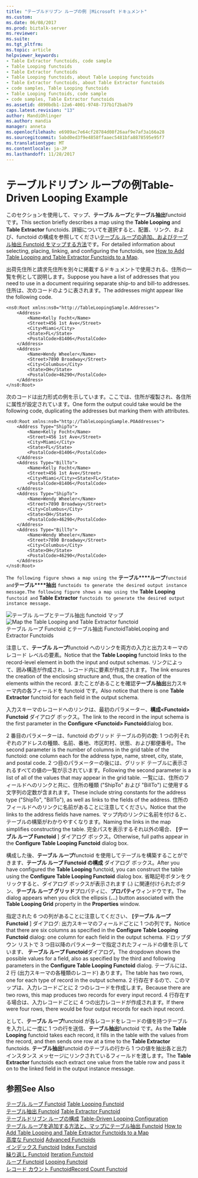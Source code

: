 ```yaml
---
title: "テーブルドリブン ループの例 |Microsoft ドキュメント"
ms.custom: 
ms.date: 06/08/2017
ms.prod: biztalk-server
ms.reviewer: 
ms.suite: 
ms.tgt_pltfrm: 
ms.topic: article
helpviewer_keywords:
- Table Extractor functoids, code sample
- Table Looping functoids
- Table Extractor functoids
- Table Looping functoids, about Table Looping functoids
- Table Extractor functoids, about Table Extractor functoids
- code samples, Table Looping functoids
- Table Looping functoids, code sample
- code samples, Table Extractor functoids
ms.assetid: d890bdb1-12a6-4001-9748-737b1f2bab79
caps.latest.revision: "13"
author: MandiOhlinger
ms.author: mandia
manager: anneta
ms.openlocfilehash: e6989ac7e64cf28784d08f26aaf9e7af3a166a28
ms.sourcegitcommit: 5abd0ed3f9e4858ffaaec5481bfa8878595e95f7
ms.translationtype: MT
ms.contentlocale: ja-JP
ms.lasthandoff: 11/28/2017
---
```

# <a name="table-driven-looping-example"></a><span data-ttu-id="eb974-102">テーブルドリブン ループの例</span><span class="sxs-lookup"><span data-stu-id="eb974-102">Table-Driven Looping Example</span></span>
<span data-ttu-id="eb974-103">このセクションを使用して、マップ、**テーブル ループ**と**テーブル抽出**functoid です。</span><span class="sxs-lookup"><span data-stu-id="eb974-103">This section briefly describes a map using the **Table Looping** and **Table Extractor** functoids.</span></span> <span data-ttu-id="eb974-104">詳細についてを選択すると、配置、リンク、および、functoid の構成を参照してください[テーブル ループの追加、およびテーブル抽出 Functoid をマップする方法](../core/how-to-add-table-looping-and-table-extractor-functoids-to-a-map.md)です。</span><span class="sxs-lookup"><span data-stu-id="eb974-104">For detailed information about selecting, placing, linking, and configuring the functoids, see [How to Add Table Looping and Table Extractor Functoids to a Map](../core/how-to-add-table-looping-and-table-extractor-functoids-to-a-map.md).</span></span>  
  
 <span data-ttu-id="eb974-105">出荷先住所と請求先住所を別々に掲載するドキュメントで使用される、住所の一覧を例として説明します。</span><span class="sxs-lookup"><span data-stu-id="eb974-105">Suppose you have a list of addresses that you need to use in a document requiring separate ship-to and bill-to addresses.</span></span> <span data-ttu-id="eb974-106">住所は、次のコードのように表されます。</span><span class="sxs-lookup"><span data-stu-id="eb974-106">The addresses might appear like the following code.</span></span>  
  
```  
<ns0:Root xmlns:ns0="http://TableLoopingSample.Addresses">  
    <Address>  
        <Name>Kelly Focht</Name>  
        <Street>456 1st Ave</Street>  
        <City>Miami</City>  
        <State>FL</State>  
        <PostalCode>81406</PostalCode>  
    </Address>  
    <Address>  
        <Name>Wendy Wheeler</Name>  
        <Street>7890 Broadway</Street>  
        <City>Columbus</City>  
        <State>OH</State>  
        <PostalCode>46290</PostalCode>  
    </Address>  
</ns0:Root>  
```  
  
 <span data-ttu-id="eb974-107">次のコードは出力形式の例を示しています。ここでは、住所が複製され、各住所に属性が設定されています。</span><span class="sxs-lookup"><span data-stu-id="eb974-107">One form the output could take would be the following code, duplicating the addresses but marking them with attributes.</span></span>  
  
```  
<ns0:Root xmlns:ns0="http://TableLoopingSample.POAddresses">  
    <Address Type="ShipTo">  
        <Name>Kelly Focht</Name>  
        <Street>456 1st Ave</Street>  
        <City>Miami</City>  
        <State>FL</State>  
        <PostalCode>81406</PostalCode>  
    </Address>  
    <Address Type="BillTo">  
        <Name>Kelly Focht</Name>  
        <Street>456 1st Ave</Street>  
        <City>Miami</City><State>FL</State>  
        <PostalCode>81406</PostalCode>  
    </Address>  
    <Address Type="ShipTo">  
        <Name>Wendy Wheeler</Name>  
        <Street>7890 Broadway</Street>  
        <City>Columbus</City>  
        <State>OH</State>  
        <PostalCode>46290</PostalCode>  
    </Address>  
    <Address Type="BillTo">  
        <Name>Wendy Wheeler</Name>  
        <Street>7890 Broadway</Street>  
        <City>Columbus</City>  
        <State>OH</State>  
        <PostalCode>46290</PostalCode>  
    </Address>  
</ns0:Root>  
```  
  
 <span data-ttu-id="eb974-108">`The following figure shows a map using the`  **テーブル****ループ**`functoid and`**テーブル****抽出**   `functoids to generate the desired output instance message.`</span><span class="sxs-lookup"><span data-stu-id="eb974-108">`The following figure shows a map using the`  **Table** **Looping**  `functoid and`  **Table** **Extractor**  `functoids to generate the desired output instance message.`</span></span>  
  
 <span data-ttu-id="eb974-109">![テーブル ループとテーブル抽出 functoid マップ](../core/media/tableloopingextractorfunctoid.gif "tableloopingextractorfunctoid")</span><span class="sxs-lookup"><span data-stu-id="eb974-109">![Map the Table Looping and Table Extractor functoid](../core/media/tableloopingextractorfunctoid.gif "tableloopingextractorfunctoid")</span></span>  
<span data-ttu-id="eb974-110">テーブル ループ Functoid とテーブル抽出 Functoid</span><span class="sxs-lookup"><span data-stu-id="eb974-110">TableLooping and Extractor Functoids</span></span>  
  
 <span data-ttu-id="eb974-111">注意して、**テーブル ループ**functoid へのリンクを両方の入力と出力スキーマのレコード レベルの要素。</span><span class="sxs-lookup"><span data-stu-id="eb974-111">Notice that the **Table Looping** functoid links to the record-level element in both the input and output schemas.</span></span> <span data-ttu-id="eb974-112">リンクによって、囲み構造が作成され、レコード内に要素が作成されます。</span><span class="sxs-lookup"><span data-stu-id="eb974-112">The link ensures the creation of the enclosing structure and, thus, the creation of the elements within the record.</span></span> <span data-ttu-id="eb974-113">またことがあることを確認**テーブル抽出**出力スキーマ内の各フィールドを functoid です。</span><span class="sxs-lookup"><span data-stu-id="eb974-113">Also notice that there is one **Table Extractor** functoid for each field in the output schema.</span></span>  
  
 <span data-ttu-id="eb974-114">入力スキーマのレコードへのリンクは、最初のパラメーター、**構成\<Functoid\> Functoid** ダイアログ ボックス。</span><span class="sxs-lookup"><span data-stu-id="eb974-114">The link to the record in the input schema is the first parameter in the **Configure \<Functoid\> Functoid**dialog box.</span></span>  
  
 <span data-ttu-id="eb974-115">2 番目のパラメーターは、functoid のグリッド テーブルの列の数: 1 つの列それぞれのアドレスの種類、名前、番地、市区町村、状態、および郵便番号。</span><span class="sxs-lookup"><span data-stu-id="eb974-115">The second parameter is the number of columns in the grid table of the functoid: one column each for the address type, name, street, city, state, and postal code.</span></span> <span data-ttu-id="eb974-116">2 つ目のパラメーターの後には、グリッド テーブルに表示されるすべての値の一覧が示されています。</span><span class="sxs-lookup"><span data-stu-id="eb974-116">Following the second parameter is a list of all of the values that may appear in the grid table.</span></span> <span data-ttu-id="eb974-117">一覧には、住所のフィールドへのリンクと共に、住所の種類 ("ShipTo" および "BillTo") に使用する文字列の定数が含まれます。</span><span class="sxs-lookup"><span data-stu-id="eb974-117">These include string constants for the address type ("ShipTo", "BillTo"), as well as links to the fields of the address.</span></span> <span data-ttu-id="eb974-118">住所のフィールドへのリンクに名前があることに注意してください。</span><span class="sxs-lookup"><span data-stu-id="eb974-118">Notice that the links to the address fields have names.</span></span> <span data-ttu-id="eb974-119">マップ内のリンクに名前を付けると、テーブルの構築がわかりやすくなります。</span><span class="sxs-lookup"><span data-stu-id="eb974-119">Naming the links in the map simplifies constructing the table.</span></span> <span data-ttu-id="eb974-120">完全パスを表示するそれ以外の場合、 **[テーブル ループ Functoid** ] ダイアログ ボックス。</span><span class="sxs-lookup"><span data-stu-id="eb974-120">Otherwise, full paths appear in the **Configure Table Looping Functoid** dialog box.</span></span>  
  
 <span data-ttu-id="eb974-121">構成した後、**テーブル ループ**functoid を使用してテーブルを構築することができます、**テーブル ループ Functoid の構成** ダイアログ ボックス。</span><span class="sxs-lookup"><span data-stu-id="eb974-121">After you have configured the **Table Looping** functoid, you can construct the table using the **Configure Table Looping Functoid** dialog box.</span></span> <span data-ttu-id="eb974-122">省略記号ボタンをクリックすると、ダイアログ ボックスが表示されます (**.**) に関連付けられたボタン、**テーブル ループ グリッド**プロパティに、**プロパティ**ウィンドウです。</span><span class="sxs-lookup"><span data-stu-id="eb974-122">The dialog appears when you click the ellipsis (**…**) button associated with the **Table Looping Grid** property in the **Properties** window.</span></span>  
  
 <span data-ttu-id="eb974-123">指定された 6 つの列があることに注意してください、 **[テーブル ループ Functoid** ] ダイアログ: 出力スキーマのフィールドごとに 1 つの列です。</span><span class="sxs-lookup"><span data-stu-id="eb974-123">Notice that there are six columns as specified in the **Configure Table Looping Functoid** dialog: one column for each field in the output schema.</span></span> <span data-ttu-id="eb974-124">ドロップダウン リストで 3 つ目以降のパラメーターで指定されたフィールドの値を示しています、 **テーブル ループ Functoid**ダイアログ。</span><span class="sxs-lookup"><span data-stu-id="eb974-124">The dropdown shows the possible values for a field, also as specified by the third and following parameters in the **Configure Table Looping Functoid** dialog.</span></span> <span data-ttu-id="eb974-125">テーブルには、2 行 (出力スキーマの各種類のレコード) あります。</span><span class="sxs-lookup"><span data-stu-id="eb974-125">The table has two rows, one for each type of record in the output schema.</span></span> <span data-ttu-id="eb974-126">2 行存在するので、このマップは、入力レコードごとに 2 つのレコードを作成します。</span><span class="sxs-lookup"><span data-stu-id="eb974-126">Because there are two rows, this map produces two records for every input record.</span></span> <span data-ttu-id="eb974-127">4 行存在する場合は、入力レコードごとに 4 つの出力レコードが作成されます。</span><span class="sxs-lookup"><span data-stu-id="eb974-127">If there were four rows, there would be four output records for each input record.</span></span>  
  
 <span data-ttu-id="eb974-128">として、**テーブル ループ**functoid が各レコードをレコードの値を持つテーブルを入力しに一度に 1 つの行を送信、**テーブル抽出**functoid です。</span><span class="sxs-lookup"><span data-stu-id="eb974-128">As the **Table Looping** functoid takes each record, it fills in the table with the values from the record, and then sends one row at a time to the **Table Extractor** functoids.</span></span> <span data-ttu-id="eb974-129">**テーブル抽出**functoid のテーブルの行から 1 つの値を抽出各と出力インスタンス メッセージにリンクされているフィールドを渡します。</span><span class="sxs-lookup"><span data-stu-id="eb974-129">The **Table Extractor** functoids each extract one value from the table row and pass it on to the linked field in the output instance message.</span></span>  
  
## <a name="see-also"></a><span data-ttu-id="eb974-130">参照</span><span class="sxs-lookup"><span data-stu-id="eb974-130">See Also</span></span>  
 <span data-ttu-id="eb974-131">[テーブル ループ Functoid](../core/table-looping-functoid.md) </span><span class="sxs-lookup"><span data-stu-id="eb974-131">[Table Looping Functoid](../core/table-looping-functoid.md) </span></span>  
 <span data-ttu-id="eb974-132">[テーブル抽出 Functoid](../core/table-extractor-functoid.md) </span><span class="sxs-lookup"><span data-stu-id="eb974-132">[Table Extractor Functoid](../core/table-extractor-functoid.md) </span></span>  
 <span data-ttu-id="eb974-133">[テーブルドリブン ループの構成](../core/table-driven-looping-configuration.md) </span><span class="sxs-lookup"><span data-stu-id="eb974-133">[Table-Driven Looping Configuration](../core/table-driven-looping-configuration.md) </span></span>  
 <span data-ttu-id="eb974-134">[テーブル ループを追加する方法と、マップにテーブル抽出 Functoid](../core/how-to-add-table-looping-and-table-extractor-functoids-to-a-map.md) </span><span class="sxs-lookup"><span data-stu-id="eb974-134">[How to Add Table Looping and Table Extractor Functoids to a Map](../core/how-to-add-table-looping-and-table-extractor-functoids-to-a-map.md) </span></span>  
 <span data-ttu-id="eb974-135">[高度な Functoid](../core/advanced-functoids.md) </span><span class="sxs-lookup"><span data-stu-id="eb974-135">[Advanced Functoids](../core/advanced-functoids.md) </span></span>  
 <span data-ttu-id="eb974-136">[インデックス Functoid](../core/index-functoid.md) </span><span class="sxs-lookup"><span data-stu-id="eb974-136">[Index Functoid](../core/index-functoid.md) </span></span>  
 <span data-ttu-id="eb974-137">[繰り返し Functoid](../core/iteration-functoid.md) </span><span class="sxs-lookup"><span data-stu-id="eb974-137">[Iteration Functoid](../core/iteration-functoid.md) </span></span>  
 <span data-ttu-id="eb974-138">[ループ Functoid](../core/looping-functoid.md) </span><span class="sxs-lookup"><span data-stu-id="eb974-138">[Looping Functoid](../core/looping-functoid.md) </span></span>  
 [<span data-ttu-id="eb974-139">レコード カウント Functoid</span><span class="sxs-lookup"><span data-stu-id="eb974-139">Record Count Functoid</span></span>](../core/record-count-functoid.md)